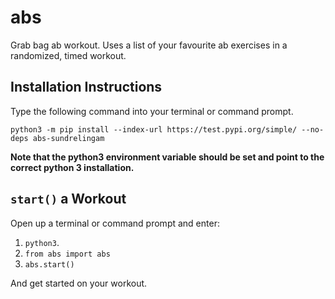 # abs

Grab bag ab workout. Uses a list of your favourite ab exercises in a randomized, timed workout.

## Installation Instructions

Type the following command into your terminal or command prompt.

```
python3 -m pip install --index-url https://test.pypi.org/simple/ --no-deps abs-sundrelingam
```

**Note that the python3 environment variable should be set and point to the correct python 3 installation.**

## `start()` a Workout

Open up a terminal or command prompt and enter:

1. `python3`.
2. `from abs import abs`
3. `abs.start()`

And get started on your workout.